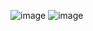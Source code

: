 ![image](https://user-images.githubusercontent.com/97594420/220544506-0ddbf507-a357-4992-a379-088e24e0831e.png)
![image](https://user-images.githubusercontent.com/97594420/220544893-80c6d374-70e3-46bd-a694-60f329fd3d44.png)
